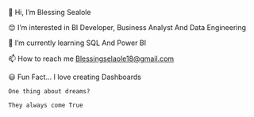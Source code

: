 👋 Hi, I’m Blessing Sealole
 
 😊 I’m interested in BI Developer, Business  Analyst And Data Engineering
 
 🌱 I’m currently learning SQL And Power BI
 
 📫 How to reach me Blessingselaole18@gmail.com
 
 😃 Fun Fact... I love creating Dashboards 
 
    One thing about dreams?
	
    They always come True
  
    
